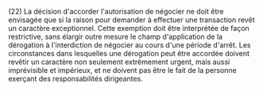(22) La décision d'accorder l'autorisation de négocier ne doit être envisagée que si la raison pour demander à effectuer une transaction revêt un caractère exceptionnel. Cette exemption doit être interprétée de façon restrictive, sans élargir outre mesure le champ d'application de la dérogation à l'interdiction de négocier au cours d'une période d'arrêt. Les circonstances dans lesquelles une dérogation peut être accordée doivent revêtir un caractère non seulement extrêmement urgent, mais aussi imprévisible et impérieux, et ne doivent pas être le fait de la personne exerçant des responsabilités dirigeantes.